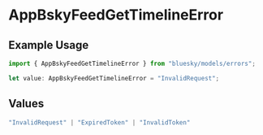 # AppBskyFeedGetTimelineError

## Example Usage

```typescript
import { AppBskyFeedGetTimelineError } from "bluesky/models/errors";

let value: AppBskyFeedGetTimelineError = "InvalidRequest";
```

## Values

```typescript
"InvalidRequest" | "ExpiredToken" | "InvalidToken"
```